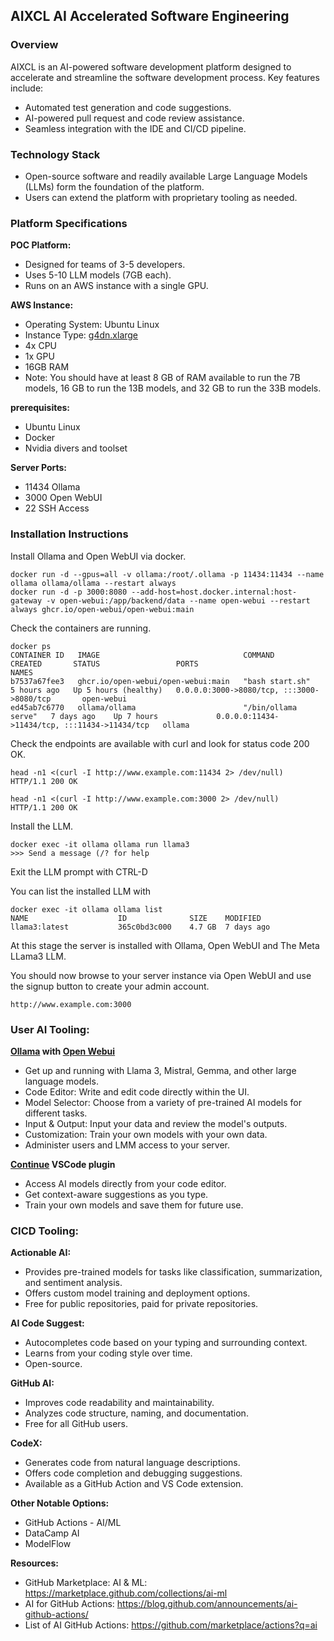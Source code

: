 ## AIXCL AI Accelerated Software Engineering

### Overview

AIXCL is an AI-powered software development platform designed to accelerate and streamline the software development process. Key features include:

- Automated test generation and code suggestions.
- AI-powered pull request and code review assistance.
- Seamless integration with the IDE and CI/CD pipeline.


### Technology Stack

- Open-source software and readily available Large Language Models (LLMs) form the foundation of the platform.
- Users can extend the platform with proprietary tooling as needed.


### Platform Specifications

**POC Platform:**

- Designed for teams of 3-5 developers.
- Uses 5-10 LLM models (7GB each).
- Runs on an AWS instance with a single GPU.


**AWS Instance:**

- Operating System: Ubuntu Linux
- Instance Type: [g4dn.xlarge](https://aws.amazon.com/ec2/instance-types/g4/)
- 4x CPU
- 1x GPU
- 16GB RAM
- Note: You should have at least 8 GB of RAM available to run the 7B models, 16 GB to run the 13B models, and 32 GB to run the 33B models.

**prerequisites:**

- Ubuntu Linux
- Docker
- Nvidia divers and toolset

**Server Ports:**

- 11434 Ollama
- 3000 Open WebUI
- 22 SSH Access

### Installation Instructions

Install Ollama and Open WebUI via docker.
```
docker run -d --gpus=all -v ollama:/root/.ollama -p 11434:11434 --name ollama ollama/ollama --restart always
docker run -d -p 3000:8080 --add-host=host.docker.internal:host-gateway -v open-webui:/app/backend/data --name open-webui --restart always ghcr.io/open-webui/open-webui:main
```

Check the containers are running.
```
docker ps
CONTAINER ID   IMAGE                                COMMAND               CREATED       STATUS                 PORTS                                           NAMES
b7537a67fee3   ghcr.io/open-webui/open-webui:main   "bash start.sh"       5 hours ago   Up 5 hours (healthy)   0.0.0.0:3000->8080/tcp, :::3000->8080/tcp       open-webui
ed45ab7c6770   ollama/ollama                        "/bin/ollama serve"   7 days ago    Up 7 hours             0.0.0.0:11434->11434/tcp, :::11434->11434/tcp   ollama
```

Check the endpoints are available with curl and look for status code 200 OK.
```
head -n1 <(curl -I http://www.example.com:11434 2> /dev/null)
HTTP/1.1 200 OK

head -n1 <(curl -I http://www.example.com:3000 2> /dev/null)
HTTP/1.1 200 OK
```

Install the LLM.
```
docker exec -it ollama ollama run llama3
>>> Send a message (/? for help
```

Exit the LLM prompt with CTRL-D

You can list the installed LLM with
```
docker exec -it ollama ollama list
NAME                    ID              SIZE    MODIFIED   
llama3:latest           365c0bd3c000    4.7 GB  7 days ago
```

At this stage the server is installed with Ollama, Open WebUI and The Meta LLama3 LLM.

You should now browse to your server instance via Open WebUI and use the signup button to create your admin account.
```
http://www.example.com:3000 
```

### User AI Tooling:

**[Ollama](https://github.com/ollama/ollama) with [Open Webui](https://github.com/open-webui/open-webui)**

- Get up and running with Llama 3, Mistral, Gemma, and other large language models.
- Code Editor: Write and edit code directly within the UI.
- Model Selector: Choose from a variety of pre-trained AI models for different tasks.
- Input & Output: Input your data and review the model's outputs.
- Customization: Train your own models with your own data.
- Administer users and LMM access to your server.

**[Continue](https://docs.continue.dev/quickstart) VSCode plugin**

- Access AI models directly from your code editor.
- Get context-aware suggestions as you type.
- Train your own models and save them for future use.


### CICD Tooling:

**Actionable AI:**

- Provides pre-trained models for tasks like classification, summarization, and sentiment analysis.
- Offers custom model training and deployment options.
- Free for public repositories, paid for private repositories.


**AI Code Suggest:**

- Autocompletes code based on your typing and surrounding context.
- Learns from your coding style over time.
- Open-source.


**GitHub AI:**

- Improves code readability and maintainability.
- Analyzes code structure, naming, and documentation.
- Free for all GitHub users.


**CodeX:**

- Generates code from natural language descriptions.
- Offers code completion and debugging suggestions.
- Available as a GitHub Action and VS Code extension.


**Other Notable Options:**

- GitHub Actions - AI/ML
- DataCamp AI
- ModelFlow


**Resources:**

- GitHub Marketplace: AI & ML: https://marketplace.github.com/collections/ai-ml
- AI for GitHub Actions: https://blog.github.com/announcements/ai-github-actions/
- List of AI GitHub Actions: https://github.com/marketplace/actions?q=ai
